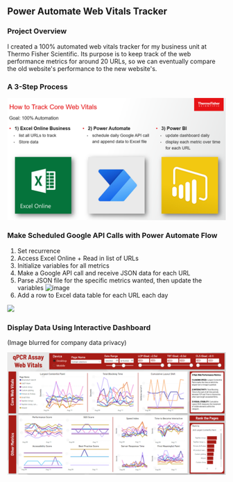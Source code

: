 ## Power Automate Web Vitals Tracker

### Project Overview

I created a 100% automated web vitals tracker for my business unit at Thermo Fisher Scientific. Its purpose is to keep track of the web performance metrics for around 20 URLs, so we can eventually compare the old website's performance to the new website's.

### A 3-Step Process
<img src="images/how to track core web vitals.png?raw=true"/>

### Make Scheduled Google API Calls with Power Automate Flow
1. Set recurrence
2. Access Excel Online + Read in list of URLs
3. Initialize variables for all metrics
4. Make a Google API call and receive JSON data for each URL
5. Parse JSON file for the specific metrics wanted, then update the variables
![image](https://user-images.githubusercontent.com/72765812/188079958-2334f60a-a1b2-4400-869d-603d15294229.png)
7. Add a row to Excel data table for each URL each day


<img src="images/Power Automate Flow.gif.png?raw=true"/>

### Display Data Using Interactive Dashboard

(Image blurred for company data privacy)

<img src="images/BLURRED Assay Web Vitals Dashboard.png?raw=true"/>
